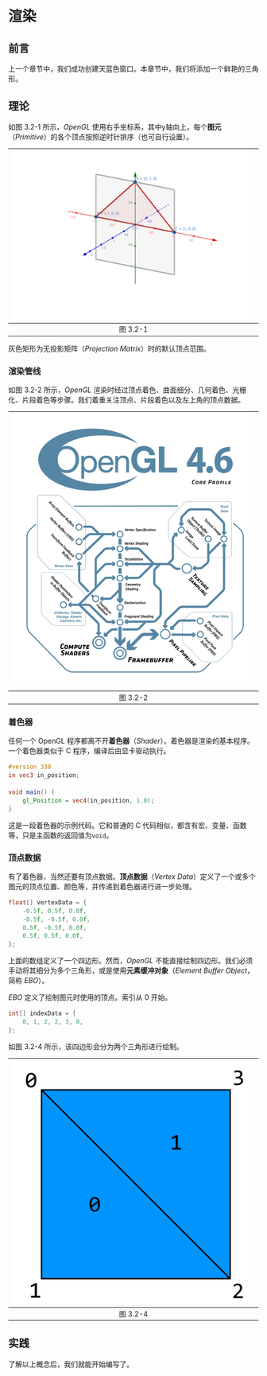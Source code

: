 # 渲染

## 前言

上一个章节中，我们成功创建天蓝色窗口。本章节中，我们将添加一个鲜艳的三角形。

## 理论

如图 3.2-1 所示，_OpenGL_ 使用右手坐标系，其中y轴向上，每个**图元**（_Primitive_）的各个顶点按照逆时针排序（也可自行设置）。

| ![Coordinate-system and triangle vertices](img/3.2-1-coord-vertex.png) |
|:----------------------------------------------------------------------:|
|                                图 3.2-1                                 |

灰色矩形为无投影矩阵（_Projection Matrix_）时的默认顶点范围。

### 渲染管线

如图 3.2-2 所示，_OpenGL_ 渲染时经过顶点着色、曲面细分、几何着色、光栅化、片段着色等步骤。我们着重关注顶点、片段着色以及左上角的顶点数据。

| ![OpenGL Rendering Pipeline](img/3.2-2-opengl-rendering-pipeline.png) |
|:---------------------------------------------------------------------:|
|                                图 3.2-2                                |

### 着色器

任何一个 OpenGL 程序都离不开**着色器**（_Shader_）。着色器是渲染的基本程序。一个着色器类似于 C 程序，编译后由显卡驱动执行。

```glsl
#version 330
in vec3 in_position;

void main() {
    gl_Position = vec4(in_position, 1.0);
}
```

这是一段着色器的示例代码。它和普通的 C 代码相似，都含有宏、变量、函数等，只是主函数的返回值为`void`。

### 顶点数据

有了着色器，当然还要有顶点数据。**顶点数据**（_Vertex Data_）定义了一个或多个图元的顶点位置、颜色等，并传递到着色器进行进一步处理。

```c
float[] vertexData = {
    -0.5f, 0.5f, 0.0f,
    -0.5f, -0.5f, 0.0f,
    0.5f, -0.5f, 0.0f,
    0.5f, 0.5f, 0.0f,
};
```

上面的数组定义了一个四边形。然而，_OpenGL_ 不能直接绘制四边形。我们必须手动将其细分为多个三角形，或是使用**元素缓冲对象**（_Element Buffer Object_，简称 _EBO_）。

_EBO_ 定义了绘制图元时使用的顶点。索引从 0 开始。

```c
int[] indexData = {
    0, 1, 2, 2, 3, 0,
};
```

如图 3.2-4 所示，该四边形会分为两个三角形进行绘制。

| ![Quad tess into 2 triangles](img/3.2-4-quad-triangle.png) |
|:----------------------------------------------------------:|
|                          图 3.2-4                           |


## 实践

了解以上概念后，我们就能开始编写了。
